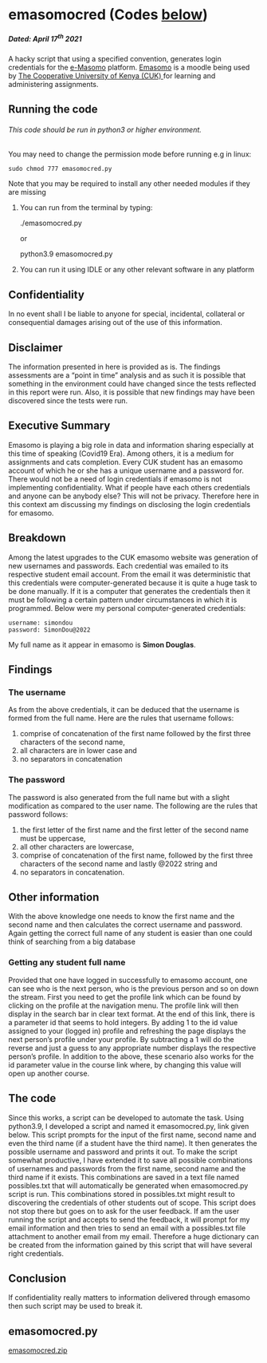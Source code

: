# emasomocred (Codes [below](https://github.com/SimonDouglas-bit/emasomocred/files/9616385/emasomocred.zip))
##### Dated: April 17<sup>th</sup> 2021
A hacky script that using a specified convention, generates login credentials for the [e-Masomo](https://emasomo.cuk.ac.ke) platform. [Emasomo](https://emasomo.cuk.ac.ke) is a moodle being used by [The Cooperative University of Kenya (CUK) ](https://cuk.ac.ke) for learning and administering assignments.
## Running the code

###### This code should be run in python3 or higher environment.

You may need to change the permission mode before running
e.g in linux:
	
    sudo chmod 777 emasomocred.py
    
   
Note that you may be required to install any other needed modules if they are missing

1. You can run from the terminal by typing:
	
    ./emasomocred.py
    
    or
    
    python3.9 emasomocred.py

2. You can run it using IDLE or any other relevant software in any platform

## Confidentiality
In no event shall I be liable to anyone for special, incidental,
collateral or consequential damages arising out of the use of
this information.

## Disclaimer
The information presented in here is provided as is. The
findings assessments are a “point in time” analysis and as such
it is possible that something in the environment could have
changed since the tests reflected in this report were run. Also,
it is possible that new findings may have been discovered since
the tests were run.

## Executive Summary
Emasomo is playing a big role in data and information sharing
especially at this time of speaking (Covid19 Era). Among others, it is a medium
for assignments and cats completion. Every CUK student has an emasomo
account of which he or she has a unique username and a password
for. There would not be a need of login credentials if emasomo is
not implementing confidentiality.
What if people have each others credentials and anyone can be
anybody else? This will not be privacy.
Therefore here in this context am discussing my findings on
disclosing the login credentials for emasomo.

## Breakdown
Among the latest upgrades to the CUK emasomo website
was generation of new usernames and passwords. Each credential
was emailed to its respective student email account.
From the email it was deterministic that this credentials were
computer-generated because it is quite a huge task to be done
manually. 
If it is a computer that generates the credentials then it must
be following a certain pattern under circumstances in which it is
programmed.
Below were my personal computer-generated credentials:

	username: simondou
	password: SimonDou@2022

My full name as it appear in emasomo is **Simon Douglas**.
## Findings
### The username
As from the above credentials, it can be deduced that the username is
formed from the full name.
Here are the rules that username follows:
1. comprise of concatenation of the first name followed by the
first three characters of the second name,
2. all characters are in lower case and
3. no separators in concatenation
### The password
The password is also generated from the full name but with a
slight modification as compared to the user name. The following
are the rules that password follows:
1. the first letter of the first name and the first letter of the second name must be uppercase,
2. all other characters are lowercase,
3. comprise of concatenation of the first name, followed by the first three characters of the second name and lastly @2022 string and
4. no separators in concatenation.

## Other information
With the above knowledge one needs to know the first name and the second name and then calculates the correct username and
password.
Again getting the correct full name of any student is easier than one could think of searching from a big database
### Getting any student full name
Provided that one have logged in successfully to emasomo account, one can see who is the next person, who is the previous person and
so on down the stream. First you need to get the profile link which can be found by clicking on the profile at the navigation menu.
The profile link will then display in the search bar in clear
text format.
At the end of this link, there is a parameter id that seems to
hold integers.
By adding 1 to the id value assigned to your (logged in) profile and refreshing the page displays the next person’s profile under your profile. By
subtracting a 1 will do the reverse and just a guess to any appropriate number displays the respective person’s profile.
In addition to the above, these scenario also works for the id parameter value in the course link where, by changing this value
will open up another course.

## The code
Since this works, a script can be developed to automate the task.
Using python3.9, I developed a script and named it emasomocred.py, link given below.
This script prompts for the input of the first name, second name and even the third name (if a student have the third name).
It then generates the possible username and password and prints it out. To make the script somewhat productive, I have extended it to save all possible combinations of usernames and passwords from the first name, second name and the third name if it exists. This combinations are saved in a text file named possibles.txt that will automatically be generated when emasomocred.py script is run.
This combinations stored in possibles.txt might result to discovering the credentials of other students out of scope. This script does not stop there but goes on to ask for the user feedback.
If am the user running the script and accepts to send the feedback, it will prompt for my email information and then tries
to send an email with a possibles.txt file attachment to another
email from my email. Therefore a huge dictionary can be created from the information gained by this script that will have several right credentials.
## Conclusion
If confidentiality really matters to information delivered through emasomo then such script may be used to break it.

## emasomocred.py
[emasomocred.zip](https://github.com/SimonDouglas-bit/emasomocred/files/9616385/emasomocred.zip)

